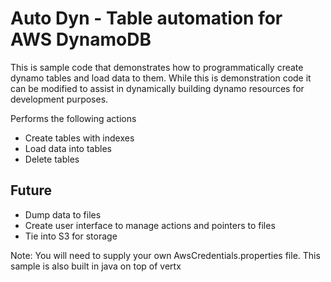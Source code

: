 # Auto Dyn - Table automation for AWS DynamoDB

This is sample code that demonstrates how to programmatically create dynamo tables
and load data to them. While this is demonstration code it can be modified to assist
in dynamically building dynamo resources for development purposes. 

Performs the following actions
- Create tables with indexes
- Load data into tables
- Delete tables

## Future
- Dump data to files
- Create user interface to manage actions and pointers to files
- Tie into S3 for storage


Note: You will need to supply your own AwsCredentials.properties file.
This sample is also built in java on top of vertx